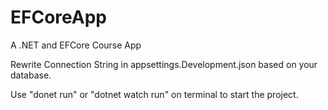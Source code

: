 # EFCoreApp
A .NET and EFCore Course App


Rewrite Connection String in appsettings.Development.json based on your database.

Use "donet run" or "dotnet watch run" on terminal to start the project.
